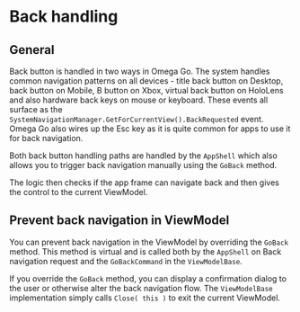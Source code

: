 ﻿# Back handling

## General

Back button is handled in two ways in Omega Go. The system handles common navigation patterns on all devices - title back button on Desktop, back button on Mobile, B button on Xbox, virtual back button on HoloLens and also hardware back keys on mouse or keyboard. 
These events all surface as the `SystemNavigationManager.GetForCurrentView().BackRequested` event.
Omega Go also wires up the Esc key as it is quite common for apps to use it for back navigation.

Both back button handling paths are handled by the `AppShell` which also allows you to trigger back navigation manually using the `GoBack` method.

The logic then checks if the app frame can navigate back and then gives the control to the current ViewModel.

## Prevent back navigation in ViewModel

You can prevent back navigation in the ViewModel by overriding the `GoBack` method. This method is virtual and is called both by the `AppShell` on Back navigation request and the `GoBackCommand` in the `ViewModelBase`.

If you override the `GoBack` method, you can display a confirmation dialog to the user or otherwise alter the back navigation flow. The `ViewModelBase` implementation simply calls `Close( this )` to exit the current ViewModel.